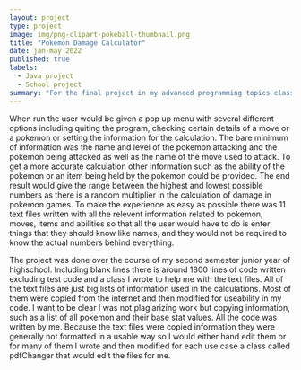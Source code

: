 ```yaml
---
layout: project
type: project
image: img/png-clipart-pokeball-thumbnail.png
title: "Pokemon Damage Calculator"
date: jan-may 2022
published: true
labels:
  - Java project
  - School project
summary: "For the final project in my advanced programming topics class in highschool I coded a Pokemon Damage Calculator in Java"
---
```


When run the user would be given a pop up menu with several different options including quiting the program, checking certain details of a move or a pokemon or setting the information for the calculation. The bare minimum of information was the name and level of the pokemon attacking and the pokemon being attacked as well as the name of the move used to attack. To get a more accurate calculation other information such as the ability of the pokemon or an item being held by the pokemon could be provided. The end result would give the range between the highest and lowest possible numbers as there is a random multiplier in the calculation of damage in pokemon games. To make the experience as easy as possible there was 11 text files written with all the relevent information related to pokemon, moves, items and abilities so that all the user would have to do is enter things that they should know like names, and they would not be required to know the actual numbers behind everything.

The project was done over the course of my second semester junior year of highschool. Including blank lines there is around 1800 lines of code written excluding test code and a class I wrote to help me with the text files. All of the text files are just big lists of information used in the calculations. Most of them were copied from the internet and then modified for useability in my code. I want to be clear I was not plagiarizing work but copying information, such as a list of all pokemon and their base stat values. All the code was written by me. Because the text files were copied information they were generally not formatted in a usable way so I would either hand edit them or for many of them I wrote and then modified for each use case a class called pdfChanger that would edit the files for me.

